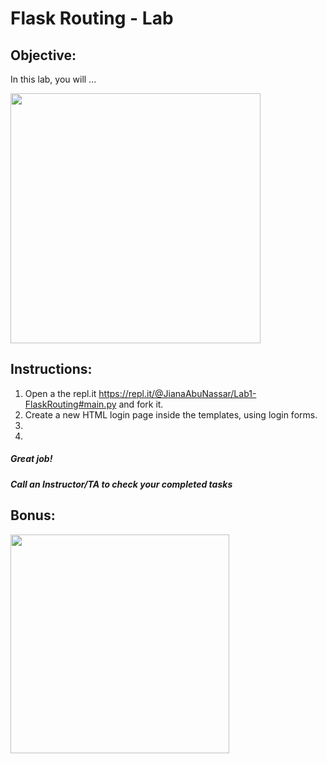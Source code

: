 # Flask Routing - Lab

## Objective: 
In this lab, you will ...





<img src="https://i.ytimg.com/vi/1IsL6g2ixak/maxresdefault.jpg" width="400">





## Instructions:
1. Open a the repl.it https://repl.it/@JianaAbuNassar/Lab1-FlaskRouting#main.py and fork it.
2. Create a new HTML login page inside the templates, using login forms.
3. 
4. 





##### Great job!
##### Call an Instructor/TA to check your completed tasks
 
 


## Bonus:

<img src="https://www.c-sharpcorner.com/UploadFile/201fc1/programming-in-java-using-the-mvc-architecture/Images/mvc%20framework.jpg" width="350">
